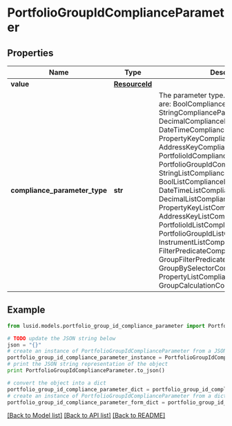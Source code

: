 # PortfolioGroupIdComplianceParameter


## Properties
Name | Type | Description | Notes
------------ | ------------- | ------------- | -------------
**value** | [**ResourceId**](ResourceId.md) |  | 
**compliance_parameter_type** | **str** | The parameter type. The available values are: BoolComplianceParameter, StringComplianceParameter, DecimalComplianceParameter, DateTimeComplianceParameter, PropertyKeyComplianceParameter, AddressKeyComplianceParameter, PortfolioIdComplianceParameter, PortfolioGroupIdComplianceParameter, StringListComplianceParameter, BoolListComplianceParameter, DateTimeListComplianceParameter, DecimalListComplianceParameter, PropertyKeyListComplianceParameter, AddressKeyListComplianceParameter, PortfolioIdListComplianceParameter, PortfolioGroupIdListComplianceParameter, InstrumentListComplianceParameter, FilterPredicateComplianceParameter, GroupFilterPredicateComplianceParameter, GroupBySelectorComplianceParameter, PropertyListComplianceParameter, GroupCalculationComplianceParameter | 

## Example

```python
from lusid.models.portfolio_group_id_compliance_parameter import PortfolioGroupIdComplianceParameter

# TODO update the JSON string below
json = "{}"
# create an instance of PortfolioGroupIdComplianceParameter from a JSON string
portfolio_group_id_compliance_parameter_instance = PortfolioGroupIdComplianceParameter.from_json(json)
# print the JSON string representation of the object
print PortfolioGroupIdComplianceParameter.to_json()

# convert the object into a dict
portfolio_group_id_compliance_parameter_dict = portfolio_group_id_compliance_parameter_instance.to_dict()
# create an instance of PortfolioGroupIdComplianceParameter from a dict
portfolio_group_id_compliance_parameter_form_dict = portfolio_group_id_compliance_parameter.from_dict(portfolio_group_id_compliance_parameter_dict)
```
[[Back to Model list]](../README.md#documentation-for-models) [[Back to API list]](../README.md#documentation-for-api-endpoints) [[Back to README]](../README.md)


